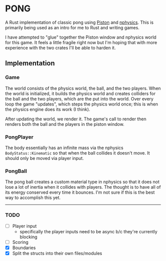 # PONG
A Rust implementation of classic pong using [Piston](https://www.piston.rs/) and [nphysics](https://nphysics.org/). This is primarily being used as an intro for me to Rust and writing games. 

I have attempted to "glue" together the Piston window and nphysics world for this game. It feels a little fragile right now but I'm hoping that with more experience with the two crates I'll be able to harden it.

## Implementation

### Game
The world consists of the physics world, the ball, and the two players. When the world is initialized, it builds the physics world and creates colliders for the ball and the two players, which are the put into the world. Over every loop the game "updates", which steps the physics world once; this is when the physics engine does its work (I think). 

After updating the world, we render it. The game's call to render then renders both the ball and the players in the piston window.

### PongPlayer
The body essentially has an infinite mass via the nphysics `BodyStatus::Kinematic` so that when the ball collides it doesn't move. It should only be moved via player input. 

### PongBall
The pong ball creates a custom material type in nphysics so that it does not lose a lot of inertia when it collides with players. The thought is to have all of its energy conserved every time it bounces. I'm not sure if this is the best way to accomplish this yet. 

---
### TODO
- [ ] Player input
    * specifically the player inputs need to be async b/c they're currently blocking
- [ ] Scoring
- [x] Boundaries
- [x] Split the structs into their own files/modules
